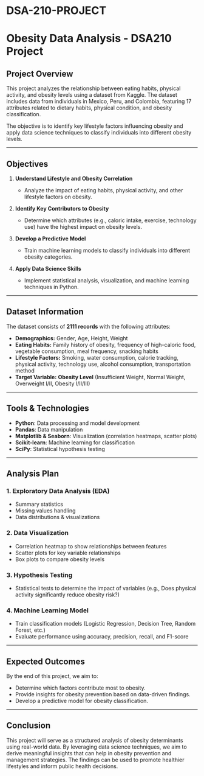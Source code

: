 # DSA-210-PROJECT
# Obesity Data Analysis - DSA210 Project

## Project Overview
This project analyzes the relationship between eating habits, physical activity, and obesity levels using a dataset from Kaggle. The dataset includes data from individuals in Mexico, Peru, and Colombia, featuring 17 attributes related to dietary habits, physical condition, and obesity classification.

The objective is to identify key lifestyle factors influencing obesity and apply data science techniques to classify individuals into different obesity levels.

---

## Objectives
1. **Understand Lifestyle and Obesity Correlation**  
   - Analyze the impact of eating habits, physical activity, and other lifestyle factors on obesity.

2. **Identify Key Contributors to Obesity**  
   - Determine which attributes (e.g., caloric intake, exercise, technology use) have the highest impact on obesity levels.

3. **Develop a Predictive Model**  
   - Train machine learning models to classify individuals into different obesity categories.

4. **Apply Data Science Skills**  
   - Implement statistical analysis, visualization, and machine learning techniques in Python.

---

## Dataset Information
The dataset consists of **2111 records** with the following attributes:

- **Demographics:** Gender, Age, Height, Weight
- **Eating Habits:** Family history of obesity, frequency of high-caloric food, vegetable consumption, meal frequency, snacking habits
- **Lifestyle Factors:** Smoking, water consumption, calorie tracking, physical activity, technology use, alcohol consumption, transportation method
- **Target Variable:** **Obesity Level** (Insufficient Weight, Normal Weight, Overweight I/II, Obesity I/II/III)

---

## Tools & Technologies
- **Python**: Data processing and model development
- **Pandas**: Data manipulation
- **Matplotlib & Seaborn**: Visualization (correlation heatmaps, scatter plots)
- **Scikit-learn**: Machine learning for classification
- **SciPy**: Statistical hypothesis testing

---

## Analysis Plan
### 1. Exploratory Data Analysis (EDA)
   - Summary statistics
   - Missing values handling
   - Data distributions & visualizations

### 2. Data Visualization
   - Correlation heatmap to show relationships between features
   - Scatter plots for key variable relationships
   - Box plots to compare obesity levels

### 3. Hypothesis Testing
   - Statistical tests to determine the impact of variables (e.g., Does physical activity significantly reduce obesity risk?)

### 4. Machine Learning Model
   - Train classification models (Logistic Regression, Decision Tree, Random Forest, etc.)
   - Evaluate performance using accuracy, precision, recall, and F1-score

---

## Expected Outcomes
By the end of this project, we aim to:
- Determine which factors contribute most to obesity.
- Provide insights for obesity prevention based on data-driven findings.
- Develop a predictive model for obesity classification.

---

## Conclusion
This project will serve as a structured analysis of obesity determinants using real-world data. By leveraging data science techniques, we aim to derive meaningful insights that can help in obesity prevention and management strategies. The findings can be used to promote healthier lifestyles and inform public health decisions.
